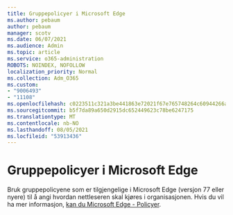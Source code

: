 ```yaml
---
title: Gruppepolicyer i Microsoft Edge
ms.author: pebaum
author: pebaum
manager: scotv
ms.date: 06/07/2021
ms.audience: Admin
ms.topic: article
ms.service: o365-administration
ROBOTS: NOINDEX, NOFOLLOW
localization_priority: Normal
ms.collection: Adm_O365
ms.custom:
- "9006493"
- "11108"
ms.openlocfilehash: c0223511c321a3be441863e72021f67e765748264c60944266ac1bdccdc78896
ms.sourcegitcommit: b5f7da89a650d2915dc652449623c78be6247175
ms.translationtype: MT
ms.contentlocale: nb-NO
ms.lasthandoff: 08/05/2021
ms.locfileid: "53913436"
---
```

# <a name="group-policies-in-microsoft-edge"></a>Gruppepolicyer i Microsoft Edge

Bruk gruppepolicyene som er tilgjengelige i Microsoft Edge (versjon 77 eller nyere) til å angi hvordan nettleseren skal kjøres i organisasjonen. Hvis du vil ha mer informasjon, [kan du Microsoft Edge - Policyer](/deployedge/microsoft-edge-policies#available-policies).